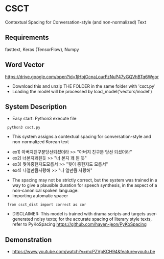 # CSCT
Contextual Spacing for Conversation-style (and non-normalized) Text

## Requirements
fasttext, Keras (TensorFlow), Numpy

## Word Vector 
https://drive.google.com/open?id=1jHbjOcnaLourFzNuP47yGQVhBTq6Wgor
* Download this and unzip THE FOLDER in the same folder with 'csct.py' 
* Loading the model will be processed by load_model('vectors/model')

## System Description
* Easy start: Python3 execute file
<pre><code> python3 csct.py </code></pre>
* This system assigns a contextual spacing for conversation-style and non-normalized Korean text
- ex1) 아버지친구분당선되셨더라 >> "아버지 친구분 당선 되셨더라"
- ex2) 너본지꽤된듯 >> "너 본지 꽤 된 듯"
- ex3) 뭣이중헌지도모름서 >> "뭣이 중헌지도 모름서"
- ex4) 나얼만큼사랑해 >> "나 얼만큼 사랑해"
* The spacing may not be strictly correct, but the system was trained in a way to give a plausible duration for speech synthesis, in the aspect of a non-canonical spoken language.
* Importing automatic spacer
<pre><code> from csct_dist import correct as cor </code></pre>
* DISCLAIMER: This model is trained with drama scripts and targets user-generated noisy texts; for the accurate spacing of literary style texts, refer to PyKoSpacing https://github.com/haven-jeon/PyKoSpacing

## Demonstration
* https://www.youtube.com/watch?v=mcPZVpKCH94&feature=youtu.be
